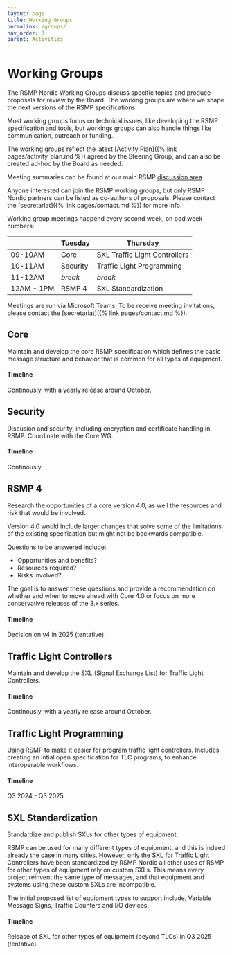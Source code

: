```yaml
---
layout: page
title: Working Groups
permalink: /groups/
nav_order: 3
parent: Activities
---
```


# Working Groups
The RSMP Nordic Working Groups discuss specific topics and produce proposals for review by the Board. The working groups are where we shape the next versions of the RSMP specifications.

Most working groups focus on technical issues, like developing the RSMP specification and tools, but workings groups can also handle things like communication, outreach or funding.

The working groups reflect the latest [Activity Plan]({% link pages/activity_plan.md %}) agreed by the Steering Group, and can also be created ad-hoc by the Board as needed.

Meeting summaries can be found at our main RSMP [discussion area](https://github.com/orgs/rsmp-nordic/discussions/categories/working-groups).

Anyone interested can join the RSMP working groups, but only RSMP Nordic partners can be listed as co-authors of proposals. Please contact the [secretariat]({% link pages/contact.md %}) for more info.

Working group meetings happend every second week, on odd week numbers:

|            | Tuesday       | Thursday                      |
|------------|---------------|-------------------------------|
| 09-10AM    | Core          | SXL Traffic Light Controllers |
| 10-11AM    | Security      | Traffic Light Programming     |
| 11-12AM    | _break_       | _break_                       |
| 12AM - 1PM | RSMP 4        | SXL Standardization           |

Meetings are run via Microsoft Teams. To be receive meeting invitations, please contact the [secretariat]({% link pages/contact.md %}).

## Core
Maintain and develop the core RSMP specification which defines the basic message structure and behavior that is common for all types of equipment.

#### Timeline
Continously, with a yearly release around October.


## Security
Discusion and security, including encryption and certificate handling in RSMP.
Coordinate with the Core WG.

#### Timeline
Continously.


## RSMP 4
Research the opportunities of a core version 4.0, as well the resources and risk that would be involved.

Version 4.0 would include larger changes that solve some of the limitations of the existing specification but might not be backwards compatible.

Questions to be answered include:

-	Opportunities and benefits?
-	Resources required?
-	Risks involved?

The goal is to answer these questions and provide a recommendation on whether and when to move ahead with Core 4.0 or focus on more conservative releases of the 3.x series.

#### Timeline
Decision on v4 in 2025 (tentative).


## Traffic Light Controllers
Maintain and develop the SXL (Signal Exchange List) for Traffic Light Controllers.

#### Timeline
Continously, with a yearly release around October.


## Traffic Light Programming
Using RSMP to make it easier for program traffic light controllers. Includes creating an intial open specification for TLC programs, to enhance interoperable workflows.

#### Timeline
Q3 2024 - Q3 2025.  


## SXL Standardization
Standardize and publish SXLs for other types of equipment.

RSMP can be used for many different types of equipment, and this is indeed already the case in many cities. However, only the SXL for Traffic Light Controllers have been standardized by RSMP Nordic all other uses of RSMP for other types of equipment rely on custom SXLs. This means every project reinvent the same type of messages, and that equipment and systems using these custom SXLs are incompatible.

The initial proposed list of equipment types to support include, Variable Message Signs, Traffic Counters and I/O devices.

#### Timeline
Release of SXL for other types of equipment (beyond TLCs) in Q3 2025 (tentative).
